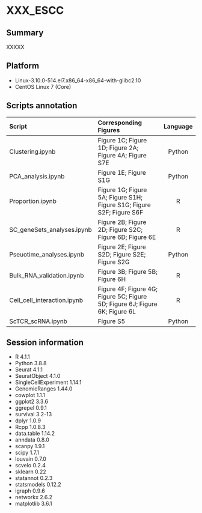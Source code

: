 # XXX_ESCC

## Summary
XXXXX


## Platform
* Linux-3.10.0-514.el7.x86_64-x86_64-with-glibc2.10
* CentOS Linux 7 (Core)

## Scripts annotation

| Script   | Corresponding Figures  |  Language |
|:----------|:-------------|:------:|
| Clustering.ipynb | Figure 1C; Figure 1D; Figure 2A; Figure 4A; Figure S7E | Python |
| PCA_analysis.ipynb | Figure 1E; Figure S1G | Python |
| Proportion.ipynb | Figure 1G; Figure 5A; Figure S1H; Figure S1G; Figure S2F; Figure S6F | R |
| SC_geneSets_analyses.ipynb | Figure 2B; Figure 2D; Figure S2C; Figure 6D; Figure 6E | R |
| Pseuotime_analyses.ipynb | Figure 2E; Figure S2D; Figure S2E; Figure S2G| Python |
| Bulk_RNA_validation.ipynb | Figure 3B; Figure 5B; Figure 6H | R |
| Cell_cell_interaction.ipynb | Figure 4F; Figure 4G; Figure 5C; Figure 5D; Figure 6J; Figure 6K; Figure 6L | R |
| ScTCR_scRNA.ipynb | Figure S5 | Python |


## Session information
* R 4.1.1
* Python 3.8.8
* Seurat 4.1.1
* SeuratObject 4.1.0
* SingleCellExperiment 1.14.1
* GenomicRanges 1.44.0
* cowplot 1.1.1
* ggplot2 3.3.6
* ggrepel 0.9.1
* survival 3.2-13
* dplyr 1.0.9
* Rcpp 1.0.8.3
* data.table 1.14.2
* anndata 0.8.0
* scanpy 1.9.1
* scipy 1.7.1
* louvain 0.7.0
* scvelo 0.2.4
* sklearn 0.22
* statannot 0.2.3
* statsmodels 0.12.2
* igraph 0.9.6
* networkx 2.6.2
* matplotlib 3.6.1





